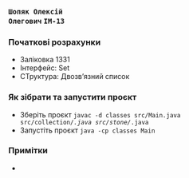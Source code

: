 ### <code>Шопяк Олексій Олегович</code> <code>ІМ-13</code>

### Початкові розрахунки
- Заліковка 1331
- Інтерфейс: Set
- СТруктура: Двозв’язний список

### Як зібрати та запустити проєкт
- Зберіть проєкт <code>javac -d classes src/Main.java src/collection/*.java src/stone/*.java</code>
- Запустіть проєкт <code>java -cp classes Main</code>

### Примітки
-
